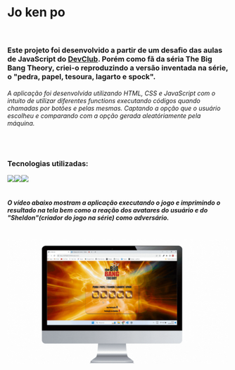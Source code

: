 <h1>Jo ken po</h1> 
<br>

<h3>Este projeto foi desenvolvido a partir de um desafio das aulas de JavaScript do <a href="https://rodolfomori.com.br/devclub">DevClub</a>. Porém como fã da séria The Big Bang Theory, criei-o reproduzindo a versão inventada na série, o "pedra, papel, tesoura, lagarto e spock".</h3>
<h6>A aplicação foi desenvolvida utilizando HTML, CSS e JavaScript com o intuito de utilizar diferentes functions executando códigos quando chamadas por botões e pelas mesmas. Captando a opção que o usuário escolheu e comparando com a opção gerada aleatóriamente pela máquina.</h6>
<br>
<h3>Tecnologias utilizadas: </h3>
<img align="left" src="https://img.shields.io/badge/HTML5-E34F26?style=for-the-badge&logo=html5&logoColor=white">
<img align="left" src="https://img.shields.io/badge/CSS3-1572B6?style=for-the-badge&logo=css3&logoColor=white">
<img align="left" src="https://img.shields.io/badge/JavaScript-323330?style=for-the-badge&logo=javascript&logoColor=F7DF1E">
<br>
<br>

<h5>O vídeo abaixo mostram a aplicação executando o jogo e imprimindo o resultado na tela bem como a reação dos avatares do usuário e do "Sheldon"(criador do jogo na série) como adversário.</h5>
<br>

<img  src="https://github.com/PitterBonoto/Project-Jo-ken-po/blob/main/assets/gif-readme.gif?raw=true">



